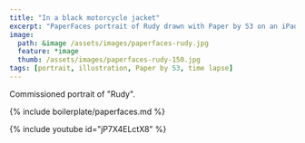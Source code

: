 ```yaml
---
title: "In a black motorcycle jacket"
excerpt: "PaperFaces portrait of Rudy drawn with Paper by 53 on an iPad."
image: 
  path: &image /assets/images/paperfaces-rudy.jpg 
  feature: *image
  thumb: /assets/images/paperfaces-rudy-150.jpg
tags: [portrait, illustration, Paper by 53, time lapse]
---
```


Commissioned portrait of "Rudy".

{% include boilerplate/paperfaces.md %}

{% include youtube id="jP7X4ELctX8" %}
